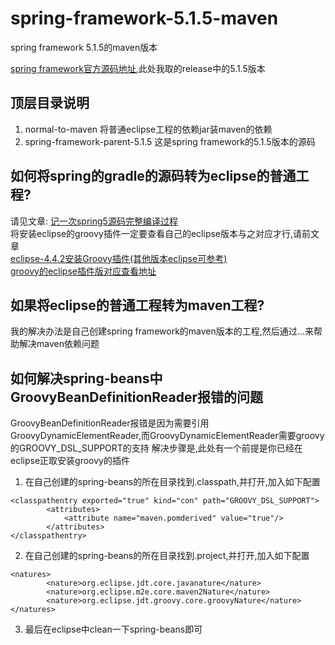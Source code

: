 # spring-framework-5.1.5-maven
spring framework 5.1.5的maven版本

[spring framework官方源码地址](https://github.com/spring-projects/spring-framework),此处我取的release中的5.1.5版本

## 顶层目录说明

1. normal-to-maven 将普通eclipse工程的依赖jar装maven的依赖  
2. spring-framework-parent-5.1.5 这是spring framework的5.1.5版本的源码  

## 如何将spring的gradle的源码转为eclipse的普通工程?
请见文章: [记一次spring5源码完整编译过程](https://blog.csdn.net/coder_no/article/details/83315981)  
将安装eclipse的groovy插件一定要查看自己的eclipse版本与之对应才行,请前文章  
[eclipse-4.4.2安装Groovy插件(其他版本eclipse可参考)](http://www.bubuko.com/infodetail-1350882.html)  
[groovy的eclipse插件版对应查看地址](https://github.com/groovy/groovy-eclipse/wiki)

## 如果将eclipse的普通工程转为maven工程?
我的解决办法是自己创建spring framework的maven版本的工程,然后通过...来帮助解决maven依赖问题

## 如何解决spring-beans中GroovyBeanDefinitionReader报错的问题
GroovyBeanDefinitionReader报错是因为需要引用GroovyDynamicElementReader,而GroovyDynamicElementReader需要groovy的GROOVY_DSL_SUPPORT的支持
解决步骤是,此处有一个前提是你已经在eclipse正取安装groovy的插件  
1. 在自己创建的spring-beans的所在目录找到.classpath,并打开,加入如下配置
```
<classpathentry exported="true" kind="con" path="GROOVY_DSL_SUPPORT">
		<attributes>
			<attribute name="maven.pomderived" value="true"/>
		</attributes>
</classpathentry>
```
2. 在自己创建的spring-beans的所在目录找到.project,并打开,加入如下配置
```
<natures>
		<nature>org.eclipse.jdt.core.javanature</nature>
		<nature>org.eclipse.m2e.core.maven2Nature</nature>
		<nature>org.eclipse.jdt.groovy.core.groovyNature</nature>
</natures>
```
3. 最后在eclipse中clean一下spring-beans即可


